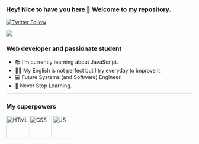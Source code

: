 ### Hey! Nice to have you here 👋 Welcome to my repository.
[![Twitter Follow](https://img.shields.io/twitter/follow/edimanrique01?color=1DA1F2&label=%40Edimanrique01&logo=twitter&style=for-the-badge)](https://twitter.com/Edimanrique01)

<img src="https://media2.giphy.com/media/3o72Fis3O08ru2BqQ8/giphy.gif?cid=ecf05e47btdii39cgn1acxpw2dhmaypu70qrlinccxag7pdm&rid=giphy.gif&ct=g">

### Web developer and passionate student

- 📚 I’m currently learning about JavaScript.
- ✍🏻 My English is not perfect but I try everyday to improve it.
- 💻 Future Systems (and Software) Engineer.
- 💚 Never Stop Learning.

---

### My superpowers

<img align="left" alt="HTML" width = "60px" src = "https://img.icons8.com/color/48/000000/html-5--v1.png"/>

<img align="left" alt="CSS" width = "60px" src="https://img.icons8.com/color/48/000000/css3.png"/>

<img align="left" alt="JS" width = "60px" src="https://img.icons8.com/color/48/000000/javascript--v2.png"/>